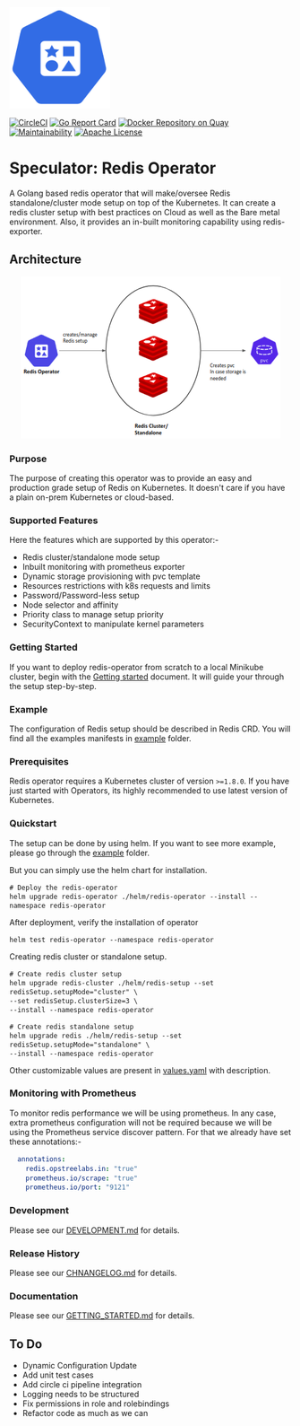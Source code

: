 <p align="left">
  <img src="./static/redis-operator-logo.svg" height="180" width="180">
</p>

[![CircleCI](https://circleci.com/gh/OT-CONTAINER-KIT/redis-operator.svg?style=shield)](https://circleci.com/gh/OT-CONTAINER-KIT/redis-operator)
[![Go Report Card](https://goreportcard.com/badge/github.com/OT-CONTAINER-KIT/redis-operator)](https://goreportcard.com/report/github.com/OT-CONTAINER-KIT/redis-operator)
[![Docker Repository on Quay](https://img.shields.io/badge/container-ready-green "Docker Repository on Quay")](https://quay.io/repository/opstree/redis-operator)
[![Maintainability](https://api.codeclimate.com/v1/badges/89dd2d6355e51d623068/maintainability)](https://codeclimate.com/github/OT-CONTAINER-KIT/redis-operator/maintainability)
[![Apache License](https://img.shields.io/badge/License-Apache%202.0-blue.svg)](LICENSE)

# Speculator: Redis Operator

A Golang based redis operator that will make/oversee Redis standalone/cluster mode setup on top of the Kubernetes. It can create a redis cluster setup with best practices on Cloud as well as the Bare metal environment. Also, it provides an in-built monitoring capability using redis-exporter.

## Architecture

<div align="center">
    <img src="./static/redis-operator.png">
</div>

### Purpose

The purpose of creating this operator was to provide an easy and production grade setup of Redis on Kubernetes. It doesn't care if you have a plain on-prem Kubernetes or cloud-based.

### Supported Features

Here the features which are supported by this operator:-

- Redis cluster/standalone mode setup
- Inbuilt monitoring with prometheus exporter
- Dynamic storage provisioning with pvc template
- Resources restrictions with k8s requests and limits
- Password/Password-less setup
- Node selector and affinity
- Priority class to manage setup priority
- SecurityContext to manipulate kernel parameters

### Getting Started

If you want to deploy redis-operator from scratch to a local Minikube cluster, begin with the [Getting started](./GETTING_STARTED.md) document. It will guide your through the setup step-by-step.

### Example

The configuration of Redis setup should be described in Redis CRD. You will find all the examples manifests in [example](./example) folder.

### Prerequisites

Redis operator requires a Kubernetes cluster of version `>=1.8.0`. If you have just started with Operators, its highly recommended to use latest version of Kubernetes.

### Quickstart

The setup can be done by using helm. If you want to see more example, please go through the [example](./example) folder.

But you can simply use the helm chart for installation.

```shell
# Deploy the redis-operator
helm upgrade redis-operator ./helm/redis-operator --install --namespace redis-operator
```

After deployment, verify the installation of operator

```shell
helm test redis-operator --namespace redis-operator
```

Creating redis cluster or standalone setup.

```shell
# Create redis cluster setup
helm upgrade redis-cluster ./helm/redis-setup --set redisSetup.setupMode="cluster" \
--set redisSetup.clusterSize=3 \
--install --namespace redis-operator
```

```shell
# Create redis standalone setup
helm upgrade redis ./helm/redis-setup --set redisSetup.setupMode="standalone" \
--install --namespace redis-operator
```

Other customizable values are present in [values.yaml](./helm/redis-setup/values.yaml) with description.

### Monitoring with Prometheus

To monitor redis performance we will be using prometheus. In any case, extra prometheus configuration will not be required because we will be using the Prometheus service discover pattern. For that we already have set these annotations:-

```yaml
  annotations:
    redis.opstreelabs.in: "true"
    prometheus.io/scrape: "true"
    prometheus.io/port: "9121"
```

### Development

Please see our [DEVELOPMENT.md](./DEVELOPMENT.md) for details.

### Release History

Please see our [CHNANGELOG.md](./CHANGELOG.md) for details.

### Documentation

Please see our [GETTING_STARTED.md](./GETTING_STARTED.md) for details.

## To Do

- Dynamic Configuration Update
- Add unit test cases
- Add circle ci pipeline integration
- Logging needs to be structured
- Fix permissions in role and rolebindings
- Refactor code as much as we can
